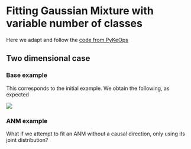 # Fitting Gaussian Mixture with variable number of classes

Here we adapt and follow the [code from PyKeOps](https://www.kernel-operations.io/keops/_auto_tutorials/gaussian_mixture/plot_gaussian_mixture.html#sphx-glr-auto-tutorials-gaussian-mixture-plot-gaussian-mixture-py)

## Two dimensional case

### Base example

This corresponds to the initial example. We obtain the following, as expected

![](./dim-two/gmm_fit_iter499.png?raw=true)

### ANM example

What if we attempt to fit an ANM without a causal direction,
only using its joint distribution?
